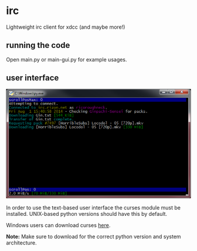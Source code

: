 # irc

Lightweight irc client for xdcc (and maybe more!)

## running the code

Open main.py or main-gui.py for example usages.

## user interface

![The Text-Based User Interface](./doc/gui1.png)

In order to use the text-based user interface the curses module must be installed.
UNIX-based python versions should have this by default.

Windows users can download curses [here](http://www.lfd.uci.edu/~gohlke/pythonlibs/#curses).

**Note:** Make sure to download for the correct python version and system architecture.
